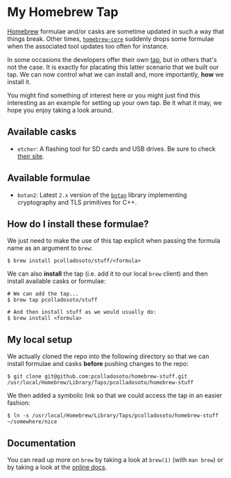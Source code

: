 # My Homebrew Tap
[Homebrew](https://brew.sh) formulae and/or casks are sometime updated in such a way that things
break. Other times, [`homebrew-core`](https://github.com/Homebrew/homebrew-core) suddenly drops
some formulae when the associated tool updates too often for instance.

In some occasions the developers offer their own [tap](https://docs.brew.sh/Taps), but in others
that's not the case. It is exactly for placating this latter scenario that we built our tap. We
can now control what we can install and, more importantly, **how** we install it.

You might find something of interest here or you might just find this interesting as an example
for setting up your own tap. Be it what it may, we hope you enjoy taking a look around.

## Available casks
- `etcher`: A flashing tool for SD cards and USB drives. Be sure to check [their site](https://etcher.balena.io).

## Available formulae
- `botan2`: Latest `2.x` version of the [`botan`](https://botan.randombit.net) library implementing cryptography and TLS
  primitives for C++.

## How do I install these formulae?
We just need to make the use of this tap explicit when passing the formula name as an argument to `brew`:

    $ brew install pcolladosoto/stuff/<formula>

We can also **install** the tap (i.e. add it to our local `brew` client) and then install available casks or formulae:

    # We can add the tap...
    $ brew tap pcolladosoto/stuff

    # And then install stuff as we would usually do:
    $ brew install <formula>

## My local setup
We actually cloned the repo into the following directory so that we can install formulae and casks **before** pushing
changes to the repo:

    $ git clone git@github.com:pcolladosoto/homebrew-stuff.git /usr/local/Homebrew/Library/Taps/pcolladosoto/homebrew-stuff

We then added a symbolic link so that we could access the tap in an easier fashion:

    $ ln -s /usr/local/Homebrew/Library/Taps/pcolladosoto/homebrew-stuff ~/somewhere/nice

## Documentation
You can read up more on `brew` by taking a look at `brew(1)` (with `man brew`) or by taking a look at the
[online docs](https://docs.brew.sh).
